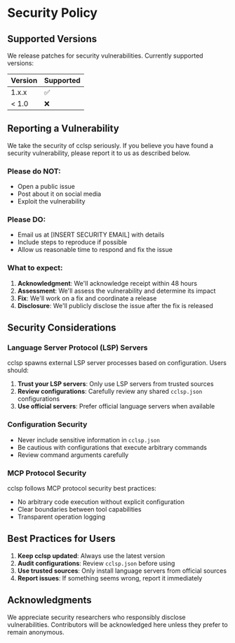 # Security Policy

## Supported Versions

We release patches for security vulnerabilities. Currently supported versions:

| Version | Supported          |
| ------- | ------------------ |
| 1.x.x   | :white_check_mark: |
| < 1.0   | :x:                |

## Reporting a Vulnerability

We take the security of cclsp seriously. If you believe you have found a security vulnerability, please report it to us as described below.

### Please do NOT:
- Open a public issue
- Post about it on social media
- Exploit the vulnerability

### Please DO:
- Email us at [INSERT SECURITY EMAIL] with details
- Include steps to reproduce if possible
- Allow us reasonable time to respond and fix the issue

### What to expect:
1. **Acknowledgment**: We'll acknowledge receipt within 48 hours
2. **Assessment**: We'll assess the vulnerability and determine its impact
3. **Fix**: We'll work on a fix and coordinate a release
4. **Disclosure**: We'll publicly disclose the issue after the fix is released

## Security Considerations

### Language Server Protocol (LSP) Servers

cclsp spawns external LSP server processes based on configuration. Users should:

1. **Trust your LSP servers**: Only use LSP servers from trusted sources
2. **Review configurations**: Carefully review any shared `cclsp.json` configurations
3. **Use official servers**: Prefer official language servers when available

### Configuration Security

- Never include sensitive information in `cclsp.json`
- Be cautious with configurations that execute arbitrary commands
- Review command arguments carefully

### MCP Protocol Security

cclsp follows MCP protocol security best practices:
- No arbitrary code execution without explicit configuration
- Clear boundaries between tool capabilities
- Transparent operation logging

## Best Practices for Users

1. **Keep cclsp updated**: Always use the latest version
2. **Audit configurations**: Review `cclsp.json` before using
3. **Use trusted sources**: Only install language servers from official sources
4. **Report issues**: If something seems wrong, report it immediately

## Acknowledgments

We appreciate security researchers who responsibly disclose vulnerabilities. Contributors will be acknowledged here unless they prefer to remain anonymous.